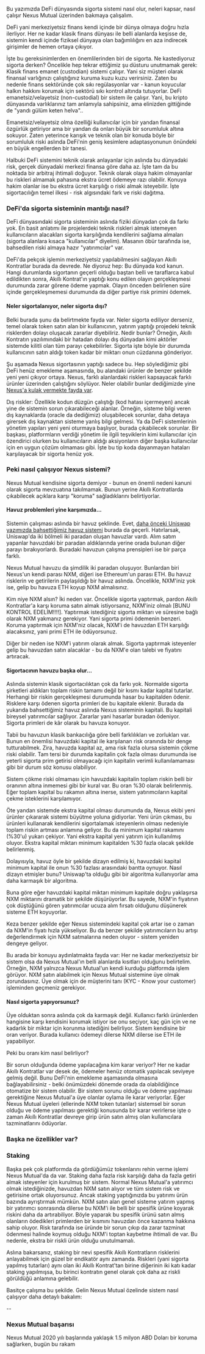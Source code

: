 Bu yazımızda DeFi dünyasında sigorta sistemi nasıl olur, neleri kapsar, nasıl çalışır Nexus Mutual üzerinden bakmaya çalışalım. 


DeFi yani merkeziyetsiz finans kendi içinde bir dünya olmaya doğru hızla ilerliyor. Her ne kadar klasik finans dünyası ile belli alanlarda keşisse de, sistemin kendi içinde fiziksel dünyaya olan bağımlılığını en aza indirecek girişimler de hemen ortaya çıkıyor.

İşte bu gereksinimlerden en önemlilerinden biri de sigorta. Ne kastediyoruz sigorta derken? Öncelikle hep tekrar ettiğimiz şu düsturu unutmamak gerek: Klasik finans emanet (custodian) sistemi çalışır. Yani siz müşteri olarak finansal varlığınızı çalıştığınız kuruma kuzu kuzu verirsiniz. Zaten bu nedenle finans sektöründe çok sıkı regülasyonlar var - kanun koyucular halkın hakkını korumak için sektörü sıkı kontrol altında tutuyorlar. DeFi emanetsiz/velayetsiz (non-custodial) bir sistem ile çalışır. Yani, bu kripto dünyasında varlıklarınız tam anlamıyla sahipsiniz, ama elinizden gittiğinde de "yandı gülüm keten helva".. 

Emanetsiz/velayetsiz olma özelliği kullanıcılar için bir yandan finansal özgürlük getiriyor ama bir yandan da onları büyük bir sorumluluk altına sokuyor. Zaten yeterince karışık ve teknik olan bir konuda böyle bir sorumluluk riski aslında DeFi'nin geniş kesimlere adaptasyonunun önündeki en büyük engellerden bir tanesi. 

Halbuki DeFi sistemini teknik olarak anlayanlar için aslında bu dünyadaki risk, gerçek dünyadaki merkezi finansa göre daha az. İşte tam da bu noktada bir arbitraj ihtimali doğuyor. Teknik olarak olaya hakim olmayanlar bu riskleri almamak pahasına ekstra ücret ödemeye razı olabilir. Konuya hakim olanlar ise bu ekstra ücret karşılığı o riski almak isteyebilir. İşte sigortacılığın temel ilkesi - risk algısındaki fark ve riski dağıtma. 

### DeFi'da sigorta sisteminin mantığı nasıl?
DeFi dünyasındaki sigorta sisteminin aslında fiziki dünyadan çok da farkı yok. En basit anlatımı ile projelerdeki teknik riskleri almak istemeyen kullanıcıların alacakları sigorta karşılığında kendilerini sağlama almaları (sigorta alanlara kısaca "kullanıcılar" diyelim). Masanın öbür tarafında ise, bahsedilen riski almaya hazır "yatırımcılar" var. 

DeFi'da pekçok işlemin merkeziyetsiz yapılabilmesini sağlayan Akıllı Kontratlar burada da devrede. Ne diyoruz hep: Bu dünyada kod kanun. Hangi durumlarda sigortanın geçerli olduğu baştan belli ve taraflarca kabul edildikten sonra, Akıllı Kontrat'ın yaptığı konu edilen olayın gerçekleşmesi durumunda zarar görene ödeme yapmak. Olayın önceden belirlenen süre içinde gerçekleşmemesi durumunda da diğer partiye risk primini ödemek. 

#### Neler sigortalanıyor, neler sigorta dışı?

Belki burada şunu da belirtmekte fayda var. Neler sigorta ediliyor derseniz, temel olarak token satın alan bir kullanıcının, yatırım yaptığı projedeki teknik risklerden dolayı oluşacak zararlar diyebiliriz. Nedir bunlar? Örneğin, Akıllı Kontratın yazılımındaki bir hatadan dolayı dış dünyadan kimi aktörler sistemde kilitli olan tüm parayı çekebilirler. Sigorta işte böyle bir durumda kullanıcının satın aldığı token kadar bir miktarı onun cüzdanına gönderiyor. 

Şu aşamada Nexus sigortasının yaptığı sadece bu. Hep söylediğimiz gibi DeFi henüz emekleme aşamasında, bu alandaki ürünler de benzer şekilde yeni yeni çıkıyor ortaya. Nexus, farklı alanlardaki riskleri kapsayacak farklı ürünler üzerinden çalıştığını söylüyor. Neler olabilir bunlar dediğimizde yine [Nexus'a kulak vermekte fayda var](https://bankless.substack.com/p/how-to-assess-the-risk-of-lending). 

Dış riskler: Özellikle kodun düzgün çalıştığı (kod hatası içermeyen) ancak yine de sistemin sorun çıkarabileceği alanlar. Örneğin, sisteme bilgi veren dış kaynaklarda (oracle da dediğimiz) oluşabilecek sorunlar, daha detaya girersek dış kaynaktan sisteme yanlış bilgi gelmesi. Ya da DeFi sistemlerinin yönetim yapıları yeni yeni oturmaya başlıyor, burada çıkabilecek sorunlar. Bir başkası, platformların verdiği yönetim ile ilgili teşviklerin kimi kullanıcılar için özendirici olurken bu kullanıcıların aldığı aksiyonların diğer başka kullanıcılar için en uygun çözüm olmaması gibi. İşte bu tip koda dayanmayan hataları karşılayacak bir sigorta henüz yok. 


### Peki nasıl çalışıyor Nexus sistemi?
Nexus Mutual kendisine sigorta demiyor - bunun en önemli nedeni kanuni olarak sigorta mevzuatına takılmamak. Bunun yerine Akıllı Kontratlarda çıkabilecek açıklara karşı "koruma" sağladıklarını belirtiyorlar. 

#### Havuz problemleri yine karşımızda... 

Sistemin çalışması aslında bir havuz şeklinde. Evet, [daha önceki Uniswap yazımızda bahsettiğimiz havuz sistemi](/genel/2020/09/15/nedir-bu-uniswap.html) burada da geçerli. Hatırlarsak, Uniswap'da iki bölmeli iki paradan oluşan havuzlar vardı. Alım satım yapanlar havuzdaki bir paradan aldıklarında yerine orada bulunan diğer parayı bırakıyorlardı. Buradaki havuzun çalışma prensipleri ise bir parça farklı. 

Nexus Mutual havuzu da şimdilik iki paradan oluşuyor. Bunlardan biri Nexus'un kendi parası NXM, diğeri ise Ethereum'un parası ETH. Bu havuz risklerin ve getirilerin paylaşıldığı bir havuz aslında. Öncelikle, NXM'iniz yok ise, gelip bu havuza ETH koyup NXM almalısınız. 

Kim niye NXM alsın? İki neden var. Öncelikle sigorta yaptırmak, pardon Akıllı Kontratlar'a karşı koruma satın almak istiyorsanız, NXM'iniz olmalı [BUNU KONTROL EDELİM!!!!]. Yaptırmak istediğiniz sigorta miktarı ve süresine bağlı olarak NXM yakmanız gerekiyor. Yani sigorta primi ödemenin benzeri. Koruma yaptırmak için NXM'niz olacak, NXM'i de havuzdan ETH karşılığı alacaksınız, yani primi ETH ile ödüyorsunuz. 

Diğer bir neden ise NXM'i yatırım olarak almak. Sigorta yaptırmak isteyenler gelip bu havuzdan satın alacaklar - bu da NXM'e olan talebi ve fiyatını artıracak. 

#### Sigortacının havuzu başka olur... 

Aslında sistemin klasik sigortacılıktan çok da farkı yok. Normalde sigorta şirketleri aldıkları toplam riskin tamamı değil bir kısmı kadar kapital tutarlar. Herhangi bir riskin gerçekleşmesi durumunda hasar bu kapitalden ödenir. Risklere karşı ödenen sigorta primleri de bu kapitale eklenir. Burada da yukarıda bahsettiğimiz havuz aslında Nexus sisteminin kapitali. Bu kapitali bireysel yatırımcılar sağlıyor. Zararlar yani hasarlar buradan ödeniyor. Sigorta primleri de kâr olarak bu havuza konuyor. 

Tabii bu havuzun klasik bankacılığa göre belli farklılıkları ve zorlukları var. Bunun en önemlisi havuzdaki kapital ile karşılanan risk oranında bir denge tutturabilmek. Zira, havuzda kapital az, ama risk fazla olursa sistemin çökme riski olabilir. Tam tersi bir durumda kapitalin çok fazla olması durumunda ise yeterli sigorta prim getirisi olmayacağı için kapitalin verimli kullanılamaması gibi bir durum söz konusu olabiliyor. 

Sistem çökme riski olmaması için havuzdaki kapitalin toplam riskin belli bir oranının altına inmemesi gibi bir kural var. Bu oran %30 olarak belirlenmiş. Eğer toplam kapital bu rakamın altına inerse, sistem yatırımcıların kapital çekme isteklerini karşılamıyor. 

Öte yandan sistemde ekstra kapital olması durumunda da, Nexus ekibi yeni ürünler çıkararak sistemi büyütme yoluna gidiyorlar. Yeni ürün çıkması, bu ürünleri kullanarak kendilerini sigortalamak isteyenlerin olması nedeniyle toplam riskin artması anlamına geliyor. Bu da minimum kapital rakamını (%30'u) yukarı çekiyor. Yani ekstra kapital yeni yatırım için kullanılmış oluyor. Ekstra kapital miktarı minimum kapitalden %30 fazla olacak şekilde belirlenmiş. 

Dolayısıyla, havuz öyle bir şekilde dizayn edilmiş ki, havuzdaki kapital minimum kapital ile onun %30 fazlası arasındaki bantta oynuyor. Nasıl dizayn etmişler bunu? Uniswap'ta olduğu gibi bir algoritma kullanıyorlar ama daha karmaşık bir algoritma. 

Buna göre eğer havuzdaki kapital miktarı minimum kapitale doğru yaklaşırsa NXM miktarını dramatik bir şekilde düşürüyorlar. Bu sayede, NXM'in fiyatının çok düştüğünü gören yatırımcılar ucuza alım fırsatı olduğunu düşünerek sisteme ETH koyuyorlar. 

Keza benzer şekilde eğer Nexus sistemindeki kapital çok artar ise o zaman da NXM'in fiyatı hızla yükseliyor. Bu da benzer şekilde yatırımcıların bu artışı değerlendirmek için NXM satmalarına neden oluyor - sistem yeniden dengeye geliyor.  

Bu arada bir konuyu aydınlatmakta fayda var: Her ne kadar merkeziyetsiz bir sistem olsa da Nexus Mutual'ın belli alanlarda kısıtları olduğunu belirtelim. Örneğin, NXM yalnızca Nexus Mutual'un kendi kurduğu platformda işlem görüyor. NXM satın alabilmek için Nexus Mutual sistemine üye olmak zorundasınız. Üye olmak için de müşterini tanı (KYC - Know your customer) işleminden geçmeniz gerekiyor.  

#### Nasıl sigorta yapıyorsunuz?
Üye olduktan sonra aslında çok da karmaşık değil. Kullanıcı farklı ürünlerden hangisine karşı kendisini korumak istiyor ise onu seçiyor, kaç gün için ve ne kadarlık bir miktar için korunma istediğini belirliyor. Sistem kendisine bir oran veriyor. Burada kullanıcı ödemeyi dilerse NXM dilerse ise ETH ile yapabiliyor. 

Peki bu oranı kim nasıl belirliyor?


Bir sorun olduğunda ödeme yapılacağına kim karar veriyor?
Her ne kadar Akıllı Kontratlar var desek de, ödemeler henüz otomatik yapılacak seviyeye gelmiş değil. Bunu DeFi'nin emekleme aşamasında olmasına bağlayabilirsiniz - belki önümüzdeki dönemde orada da olabildiğince otomatize bir sistem olabilir. Bir sistem sorunu olduğu ve ödeme yapılması gerektiğine Nexus Mutual'a üye olanlar oylama ile karar veriyorlar. Eğer Nexus Mutual üyeleri (ellerinde NXM token tutanlar) sistemsel bir sorun olduğu ve ödeme yapılması gerektiği konusunda bir karar verirlerse işte o zaman Akıllı Kontratlar devreye girip ürün satın almış olan kullanıcılara tazminatlarını ödüyorlar. 


### Başka ne özellikler var?

### Staking

Başka pek çok platformda da gördüğümüz tokenlarını rehin verme işlemi Nexus Mutual'da da var. Staking daha fazla risk karşılığı daha da fazla getiri almak isteyenler için kurulmuş bir sistem. Normal Nexus Mutual'a yatırımcı olmak istediğinizde, havuzdan NXM satın alıyor ve tüm sistem risk ve getirisine ortak oluyorsunuz. Ancak staking yaptığınızda bu yatırımı ürün bazında ayrıştırmak mümkün. NXM satın alan genel sisteme yatırım yapmış bir yatırımcı sonrasında dilerse bu NXM'i ile belli bir spesifik ürüne koyarak riskini daha da artırabiliyor. Böyle yaparak bu spesifik ürünü satın almış olanların ödedikleri primlerden bir kısmını havuzdan önce kazanma hakkına sahip oluyor. Risk tarafında ise üründe bir sorun çıkıp da zarar tazminat ödenmesi halinde koymuş olduğu NXM'i toptan kaybetme ihtimali de var. Bu nedenle, ekstra bir riskli ürün olduğu unutulmamalı. 

Aslına bakarsanız, staking bir nevi spesifik Akıllı Kontratların risklerini anlayabilmek için güzel bir endikatör aynı zamanda. Riskleri (yani sigorta yapılmış tutarları) aynı olan iki Akıllı Kontrat'tan birine diğerinin iki katı kadar staking yapılmışsa, bu birinci kontratın genel olarak çok daha az riskli görüldüğü anlamına gelebilir. 


Basitçe çalışma bu şekilde. Gelin Nexus Mutual özelinde sistem nasıl çalışıyor daha detaylı bakalım: 






-- 


### Nexus Mutual başarısı

Nexus Mutual 2020 yılı başlarında yaklaşık 1.5 milyon ABD Doları bir koruma sağlarken, bugün bu rakam 
